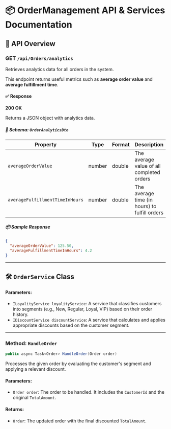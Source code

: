 
# 📦 OrderManagement API & Services Documentation

## 📘 API Overview

### GET `/api/Orders/analytics`

Retrieves analytics data for all orders in the system.

This endpoint returns useful metrics such as **average order value** and **average fulfillment time**.

#### ✅ Response

**200 OK**

Returns a JSON object with analytics data.

##### 📐 Schema: `OrderAnalyticsDto`

| Property                        | Type    | Format | Description                                  |
|--------------------------------|---------|--------|----------------------------------------------|
| `averageOrderValue`            | number  | double | The average value of all completed orders    |
| `averageFulfillmentTimeInHours`| number  | double | The average time (in hours) to fulfill orders|

##### 📦 Sample Response
```json
{
  "averageOrderValue": 125.50,
  "averageFulfillmentTimeInHours": 4.2
}
```

---

## 🛠️ `OrderService` Class

#### Parameters:
- `ILoyalityService loyalityService`: A service that classifies customers into segments (e.g., New, Regular, Loyal, VIP) based on their order history.
- `IDiscountService discountService`: A service that calculates and applies appropriate discounts based on the customer segment.

---

### Method: `HandleOrder`

```csharp
public async Task<Order> HandleOrder(Order order)
```

Processes the given order by evaluating the customer's segment and applying a relevant discount.

#### Parameters:
- `Order order`: The order to be handled. It includes the `CustomerId` and the original `TotalAmount`.

#### Returns:
- `Order`: The updated order with the final discounted `TotalAmount`.
